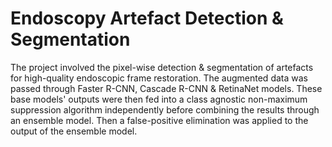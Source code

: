 # Endoscopy Artefact Detection & Segmentation
The project involved the pixel-wise detection &amp; segmentation of artefacts for high-quality endoscopic frame restoration.
The augmented data was passed through Faster R-CNN, Cascade R-CNN &amp; RetinaNet models. These base models' outputs were then fed into a class agnostic non-maximum suppression algorithm independently before combining the results through an ensemble model. Then a false-positive elimination was applied to the output of the ensemble model.
